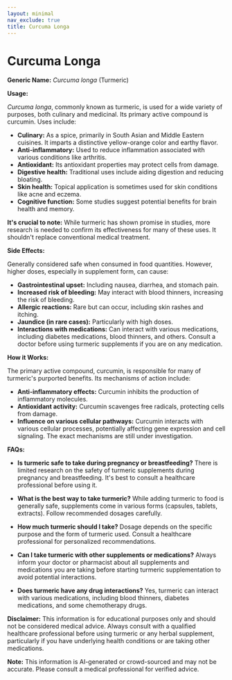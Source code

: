 ```yaml
---
layout: minimal
nav_exclude: true
title: Curcuma Longa
---
```


# Curcuma Longa

**Generic Name:** *Curcuma longa* (Turmeric)

**Usage:**

*Curcuma longa*, commonly known as turmeric, is used for a wide variety of purposes, both culinary and medicinal.  Its primary active compound is curcumin.  Uses include:

* **Culinary:**  As a spice, primarily in South Asian and Middle Eastern cuisines.  It imparts a distinctive yellow-orange color and earthy flavor.
* **Anti-inflammatory:**  Used to reduce inflammation associated with various conditions like arthritis.
* **Antioxidant:**  Its antioxidant properties may protect cells from damage.
* **Digestive health:**  Traditional uses include aiding digestion and reducing bloating.
* **Skin health:**  Topical application is sometimes used for skin conditions like acne and eczema.
* **Cognitive function:** Some studies suggest potential benefits for brain health and memory.

**It's crucial to note:**  While turmeric has shown promise in studies, more research is needed to confirm its effectiveness for many of these uses.  It shouldn't replace conventional medical treatment.

**Side Effects:**

Generally considered safe when consumed in food quantities. However, higher doses, especially in supplement form, can cause:

* **Gastrointestinal upset:**  Including nausea, diarrhea, and stomach pain.
* **Increased risk of bleeding:**  May interact with blood thinners, increasing the risk of bleeding.
* **Allergic reactions:**  Rare but can occur, including skin rashes and itching.
* **Jaundice (in rare cases):** Particularly with high doses.
* **Interactions with medications:** Can interact with various medications, including diabetes medications, blood thinners, and others.  Consult a doctor before using turmeric supplements if you are on any medication.


**How it Works:**

The primary active compound, curcumin, is responsible for many of turmeric's purported benefits.  Its mechanisms of action include:

* **Anti-inflammatory effects:** Curcumin inhibits the production of inflammatory molecules.
* **Antioxidant activity:** Curcumin scavenges free radicals, protecting cells from damage.
* **Influence on various cellular pathways:** Curcumin interacts with various cellular processes, potentially affecting gene expression and cell signaling.  The exact mechanisms are still under investigation.

**FAQs:**

* **Is turmeric safe to take during pregnancy or breastfeeding?**  There is limited research on the safety of turmeric supplements during pregnancy and breastfeeding. It's best to consult a healthcare professional before using it.

* **What is the best way to take turmeric?**  While adding turmeric to food is generally safe, supplements come in various forms (capsules, tablets, extracts).  Follow recommended dosages carefully.

* **How much turmeric should I take?**  Dosage depends on the specific purpose and the form of turmeric used.  Consult a healthcare professional for personalized recommendations.

* **Can I take turmeric with other supplements or medications?**  Always inform your doctor or pharmacist about all supplements and medications you are taking before starting turmeric supplementation to avoid potential interactions.

* **Does turmeric have any drug interactions?**  Yes, turmeric can interact with various medications, including blood thinners, diabetes medications, and some chemotherapy drugs.


**Disclaimer:** This information is for educational purposes only and should not be considered medical advice.  Always consult with a qualified healthcare professional before using turmeric or any herbal supplement, particularly if you have underlying health conditions or are taking other medications.


**Note:** This information is AI-generated or crowd-sourced and may not be accurate. Please consult a medical professional for verified advice.